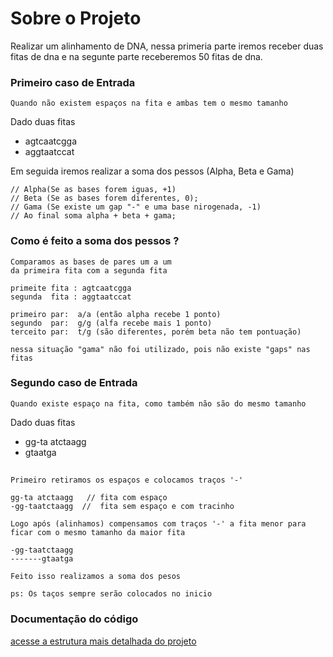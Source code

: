 # Sobre o Projeto

Realizar um alinhamento de DNA, nessa primeria parte iremos receber duas fitas de dna e na segunte parte receberemos 50 fitas de dna. 


### Primeiro caso de Entrada

    Quando não existem espaços na fita e ambas tem o mesmo tamanho

Dado duas fitas

 - agtcaatcgga
 - aggtaatccat

Em seguida iremos realizar a soma dos pessos (Alpha, Beta e Gama)

    // Alpha(Se as bases forem iguas, +1)
    // Beta (Se as bases forem diferentes, 0);
    // Gama (Se existe um gap "-" e uma base nirogenada, -1)
    // Ao final soma alpha + beta + gama;


### Como é feito a soma dos pessos ?
    Comparamos as bases de pares um a um 
    da primeira fita com a segunda fita

    primeite fita : agtcaatcgga
    segunda  fita : aggtaatccat

    primeiro par:  a/a (então alpha recebe 1 ponto)
    segundo  par:  g/g (alfa recebe mais 1 ponto)
    terceito par:  t/g (são diferentes, porém beta não tem pontuação)

    nessa situação "gama" não foi utilizado, pois não existe "gaps" nas fitas 

### Segundo caso de Entrada

    Quando existe espaço na fita, como também não são do mesmo tamanho

Dado duas fitas
- gg-ta atctaagg
- gtaatga

##  
    Primeiro retiramos os espaços e colocamos traços '-'

    gg-ta atctaagg   // fita com espaço  
    -gg-taatctaagg  //  fita sem espaço e com tracinho

    Logo após (alinhamos) compensamos com traços '-' a fita menor para ficar com o mesmo tamanho da maior fita

    -gg-taatctaagg
    -------gtaatga

    Feito isso realizamos a soma dos pesos

    ps: Os taços sempre serão colocados no inicio 
    
### Documentação do código

[acesse a estrutura mais detalhada do projeto](https://github.com/Ericoalb/estrutura_dna/blob/main/doc.md)